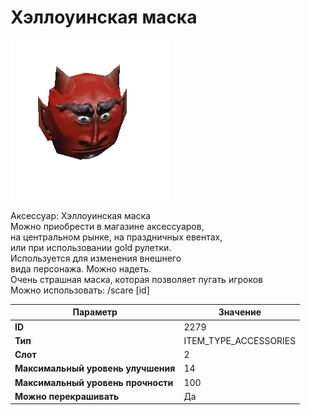 # Хэллоуинская маска

![Item Image](../img/2279.webp?raw=true)

Аксессуар: Хэллоуинская маска<br>Можно приобрести в магазине аксессуаров,<br>на центральном рынке, на праздничных евентах,<br>или при использовании gold рулетки.<br>Используется для изменения внешнего<br>вида персонажа. Можно надеть.<br>Очень страшная маска, которая позволяет пугать игроков<br>Можно использовать: /scare [id]


| Параметр | Значение |
|----------|----------|
| **ID** | 2279 |
| **Тип** | ITEM_TYPE_ACCESSORIES |
| **Слот** | 2 |
| **Максимальный уровень улучшения** | 14 |
| **Максимальный уровень прочности** | 100 |
| **Можно перекрашивать** | Да |

